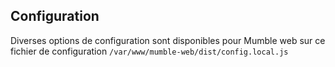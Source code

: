 ## Configuration

Diverses options de configuration sont disponibles pour Mumble web sur ce fichier de configuration `/var/www/mumble-web/dist/config.local.js` 
